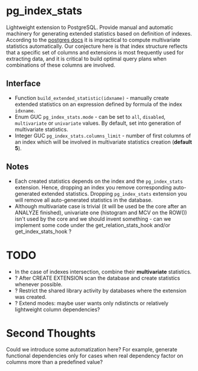 # pg_index_stats
Lightweight extension to PostgreSQL. Provide manual and automatic machinery for generating extended statistics based on definition of indexes.
According to the [postgres docs](https://www.postgresql.org/docs/current/planner-stats.html#PLANNER-STATS-EXTENDED) it is impractical to compute multivariate statistics automatically. Our conjecture here is that index structure reflects that a specific set of columns and extensions is most frequently used for extracting data, and it is critical to build optimal query plans when combinations of these columns are involved.

## Interface
* Function `build_extended_statistic(idxname)` - manually create extended statistics on an expression defined by formula of the index `idxname`.
* Enum GUC `pg_index_stats.mode` - can be set to `all`, `disabled`, `multivariate` or `univariate` values. By default, set into generation of multivariate statistics.
* Integer GUC `pg_index_stats.columns_limit` - number of first columns of an index which will be involved in multivariate statistics creation (**default 5**).

## Notes
* Each created statistics depends on the index and the `pg_index_stats` extension. Hence, dropping an index you remove corresponding auto-generated extended statistics. Dropping `pg_index_stats` extension you will remove all auto-generated statistics in the database.
* Although multivariate case is trivial (it will be used be the core after an ANALYZE finished), univariate one (histogram and MCV on the ROW()) isn't used by the core and we should invent something - can we implement some code under the get_relation_stats_hook and/or get_index_stats_hook ?

# TODO
* In the case of indexes intersection, combine their **multivariate** statistics.
* ? After CREATE EXTENSION scan the database and create statistics whenever possible.
* ? Restrict the shared library activity by databases where the extension was created.
* ? Extend modes: maybe user wants only ndistincts or relatively lightweight column dependencies?

# Second Thoughts
Could we introduce some automatization here? For example, generate functional dependencies only for cases when real dependency factor on columns more than a predefined value?

